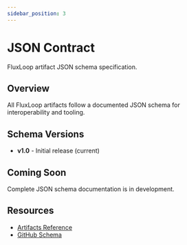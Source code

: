 ```yaml
---
sidebar_position: 3
---
```


# JSON Contract

FluxLoop artifact JSON schema specification.

## Overview

All FluxLoop artifacts follow a documented JSON schema for interoperability and tooling.

## Schema Versions

- **v1.0** - Initial release (current)

## Coming Soon

Complete JSON schema documentation is in development.

## Resources

- [Artifacts Reference](./artifacts)
- [GitHub Schema](https://github.com/chuckgu/fluxloop/tree/main/docs/api)

